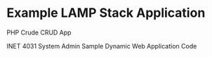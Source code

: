 # Example LAMP Stack Application

PHP Crude CRUD App

INET 4031 System Admin Sample Dynamic Web Application Code
